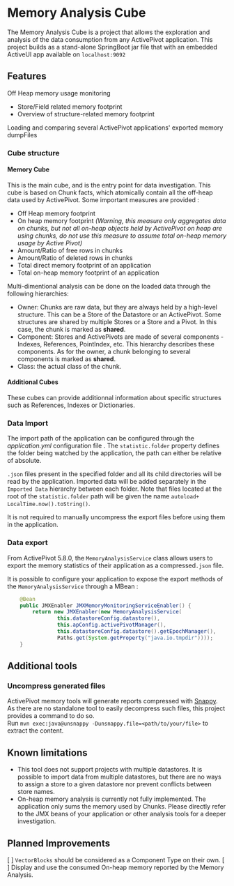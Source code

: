 Memory Analysis Cube
==============

The Memory Analysis Cube is a project that allows the exploration and analysis of the data consumption from any ActivePivot application. 
This project builds as a stand-alone SpringBoot jar file that with an embedded ActiveUI app available on `localhost:9092`

Features
--------

Off Heap memory usage monitoring 
- Store/Field related memory footprint
- Overview of structure-related memory footprint

Loading and comparing several ActivePivot applications' exported memory dumpFiles 

###  Cube structure

#### Memory Cube

This is the main cube, and is the entry point for data investigation.
This cube is based on Chunk facts, which atomically contain all the off-heap data used by ActivePivot.
Some important measures are provided :
- Off Heap memory footprint
- On heap memory footprint _(Warning, this measure only aggregates data on chunks, but not all on-heap objects held by ActivePivot on heap are using chunks, do not use this measure to assume total on-heap memory usage by Active Pivot)_
- Amount/Ratio of free rows in chunks
- Amount/Ratio of deleted rows in chunks
- Total direct memory footprint of an application
- Total on-heap memory footprint of an application 

Multi-dimentional analysis can be done on the loaded data through the following hierarchies:
- Owner: Chunks are raw data, but they are always held by a high-level structure. This can be a Store of the Datastore or an ActivePivot. Some structures are shared by multiple Stores or a Store and a Pivot. In this case, the chunk is marked as **shared**.
- Component: Stores and ActivePivots are made of several components - Indexes, References, PointIndex, etc. This hierarchy describes these components. As for the owner, a chunk belonging to several components is marked as **shared**.
- Class: the actual class of the chunk.

#### Additional Cubes

These cubes can provide additionnal information about specific structures such as References, Indexes or Dictionaries.

### Data Import

 The import path of the application can be configured through the _application.yml_ configuration file . The `statistic.folder` property defines the folder being watched by the application, the path can either be relative of absolute.

 `.json` files present in the specified folder and all its child directories will be read by the application.
Imported data will be added separately in the `Imported Data` hierarchy between each folder. Note that files located at the root of the `statistic.folder` path will be given the name `autoload+ LocalTime.now().toString()`.

It is not required to manually uncompress the export files before using them in the application.

### Data export

From ActivePivot 5.8.0, the `MemoryAnalysisService` class allows users to export the memory statistics of their application as a compressed`.json` file.

It is possible to configure your application to expose the export methods of the `MemoryAnalysisService` through a MBean : 

``` java
	@Bean
	public JMXEnabler JMXMemoryMonitoringServiceEnabler() {
		return new JMXEnabler(new MemoryAnalysisService(
				this.datastoreConfig.datastore(),
				this.apConfig.activePivotManager(),
				this.datastoreConfig.datastore().getEpochManager(),
				Paths.get(System.getProperty("java.io.tmpdir"))));
	}
```
 

Additional tools
----------------

### Uncompress generated files

ActivePivot memory tools will generate reports compressed with [Snappy](https://google.github.io/snappy/). As there are no standalone tool to easily decompress such files, this project provides a command to do so.  
Run `mvn exec:java@unsnappy -Dunsnappy.file=<path/to/your/file>` to extract the content.

Known limitations
-----------------

 * This tool does not support projects with multiple datastores. It is possible to import data from multiple datastores,
 but there are no ways to assign a store to a given datastore nor prevent conflicts between store names.
 * On-heap memory analysis is currently not fully implemented. The application only sums the memory used by Chunks.
   Please directly refer to the JMX beans of your application or other analysis tools for a deeper investigation.

Planned Improvements
--------------------

 [ ] `VectorBlocks` should be considered as a Component Type on their own.
 [ ] Display and use the consumed On-heap memory reported by the Memory Analysis.
 
